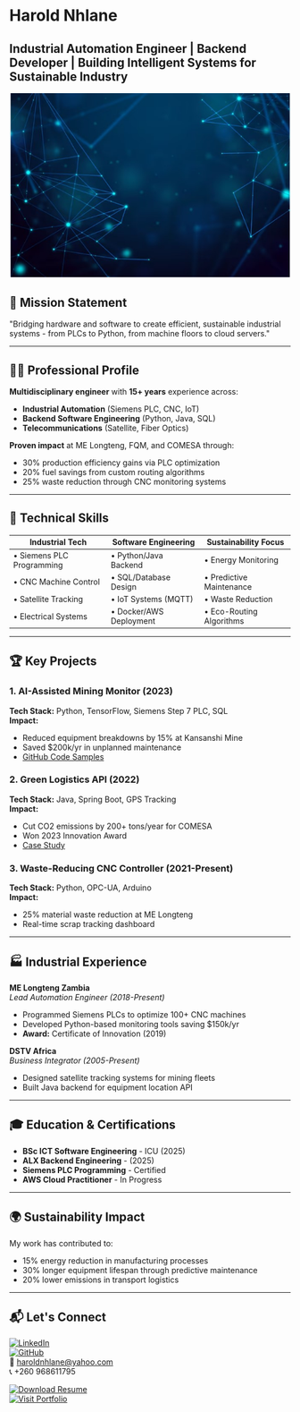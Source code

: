 <h1>Harold Nhlane</h1>
<h2>Industrial Automation Engineer | Backend Developer | Building Intelligent Systems for Sustainable Industry</h2>

![Header Image](imgs/tech-background.jpg)

## 🚀 Mission Statement
"Bridging hardware and software to create efficient, sustainable industrial systems - from PLCs to Python, from machine floors to cloud servers."

---

## 👨‍💻 Professional Profile
**Multidisciplinary engineer** with **15+ years** experience across:
- **Industrial Automation** (Siemens PLC, CNC, IoT)
- **Backend Software Engineering** (Python, Java, SQL)
- **Telecommunications** (Satellite, Fiber Optics)

**Proven impact** at ME Longteng, FQM, and COMESA through:
- 30% production efficiency gains via PLC optimization
- 20% fuel savings from custom routing algorithms
- 25% waste reduction through CNC monitoring systems

---

## 🔧 Technical Skills

| Industrial Tech          | Software Engineering      | Sustainability Focus       |
|--------------------------|---------------------------|----------------------------|
| • Siemens PLC Programming| • Python/Java Backend     | • Energy Monitoring        |
| • CNC Machine Control    | • SQL/Database Design     | • Predictive Maintenance   |
| • Satellite Tracking     | • IoT Systems (MQTT)      | • Waste Reduction         |
| • Electrical Systems     | • Docker/AWS Deployment   | • Eco-Routing Algorithms  |

---

## 🏆 Key Projects

### 1. AI-Assisted Mining Monitor (2023)
**Tech Stack:** Python, TensorFlow, Siemens Step 7 PLC, SQL  
**Impact:**  
- Reduced equipment breakdowns by 15% at Kansanshi Mine  
- Saved $200k/yr in unplanned maintenance  
- [GitHub Code Samples](https://github.com/harold0303/mining-ai)

### 2. Green Logistics API (2022)
**Tech Stack:** Java, Spring Boot, GPS Tracking  
**Impact:**  
- Cut CO2 emissions by 200+ tons/year for COMESA  
- Won 2023 Innovation Award  
- [Case Study](#) 

### 3. Waste-Reducing CNC Controller (2021-Present)
**Tech Stack:** Python, OPC-UA, Arduino  
**Impact:**  
- 25% material waste reduction at ME Longteng  
- Real-time scrap tracking dashboard  

---

## 🏭 Industrial Experience

**ME Longteng Zambia**  
*Lead Automation Engineer (2018-Present)*  
- Programmed Siemens PLCs to optimize 100+ CNC machines  
- Developed Python-based monitoring tools saving $150k/yr  
- **Award:** Certificate of Innovation (2019)

**DSTV Africa**  
*Business Integrator (2005-Present)*  
- Designed satellite tracking systems for mining fleets  
- Built Java backend for equipment location API  

---

## 🎓 Education & Certifications
- **BSc ICT Software Engineering** - ICU (2025)  
- **ALX Backend Engineering** - (2025)  
- **Siemens PLC Programming** - Certified  
- **AWS Cloud Practitioner** - In Progress  

---

## 🌍 Sustainability Impact
My work has contributed to:
- 15% energy reduction in manufacturing processes  
- 30% longer equipment lifespan through predictive maintenance  
- 20% lower emissions in transport logistics  

---

## 📬 Let's Connect
[![LinkedIn](https://img.shields.io/badge/LinkedIn-Harold_Nhlane-blue)](https://linkedin.com/in/harold-nhlane)  
[![GitHub](https://img.shields.io/badge/GitHub-harold0303-black)](https://github.com/harold0303)  
📧 haroldnhlane@yahoo.com  
📞 +260 968611795  

[![Download Resume](https://img.shields.io/badge/Download-My_Resume-green)](#)  
[![Visit Portfolio](https://img.shields.io/badge/View-Full_Portfolio-orange)](https://sites.google.com/view/harold-nhlane)
